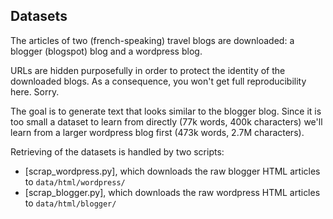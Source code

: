 ## Datasets

The articles of two (french-speaking) travel blogs are downloaded: a blogger (blogspot) blog and a wordpress blog.

URLs are hidden purposefully in order to protect the identity of the downloaded blogs. As a consequence, you won't get full reproducibility here. Sorry.

The goal is to generate text that looks similar to the blogger blog. Since it is too small a dataset to learn from directly (77k words, 400k characters) we'll learn from a larger wordpress blog first (473k words, 2.7M characters).

Retrieving of the datasets is handled by two scripts:
 * [scrap_wordpress.py], which downloads the raw blogger HTML articles to `data/html/wordpress/`
 * [scrap_blogger.py], which downloads the raw wordpress HTML articles to `data/html/blogger/`
